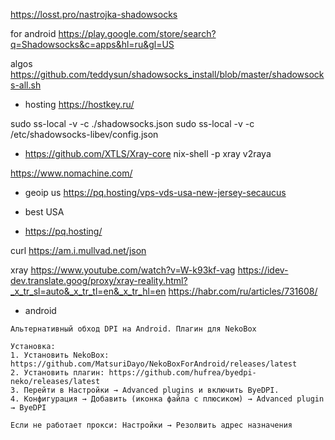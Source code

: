 https://losst.pro/nastrojka-shadowsocks

for android
https://play.google.com/store/search?q=Shadowsocks&c=apps&hl=ru&gl=US

algos
https://github.com/teddysun/shadowsocks_install/blob/master/shadowsocks-all.sh

- hosting https://hostkey.ru/

sudo ss-local -v -c ./shadowsocks.json
sudo ss-local -v -c /etc/shadowsocks-libev/config.json


- https://github.com/XTLS/Xray-core
nix-shell -p xray v2raya

https://www.nomachine.com/

- geoip us
https://pq.hosting/vps-vds-usa-new-jersey-secaucus

- best USA
- https://pq.hosting/

curl https://am.i.mullvad.net/json

xray
https://www.youtube.com/watch?v=W-k93kf-vag
https://idev-dev.translate.goog/proxy/xray-reality.html?_x_tr_sl=auto&_x_tr_tl=en&_x_tr_hl=en
https://habr.com/ru/articles/731608/


- android
```
Альтернативный обход DPI на Android. Плагин для NekoBox

Установка:
1. Установить NekoBox: https://github.com/MatsuriDayo/NekoBoxForAndroid/releases/latest
2. Установить плагин: https://github.com/hufrea/byedpi-neko/releases/latest
3. Перейти в Настройки → Advanced plugins и включить ByeDPI.
4. Конфигурация → Добавить (иконка файла с плюсиком) → Advanced plugin → ByeDPI

Если не работает прокси: Настройки → Резолвить адрес назначения
```
